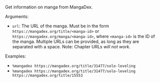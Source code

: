 Get information on manga from MangaDex.

Arguments:
* `url`: The URL of the manga. Must be in the form `https://mangadex.org/title/<manga-id>` or `https://mangadex.org/manga/<manga-id>`, where `<manga-id>` is the ID of the manga. Multiple URLs can be provided, as long as they are separated with a space. Note: Chapter URLs *will not work*.

Examples:
* `%mangadex https://mangadex.org/title/31477/solo-leveling`
* `%mangadex https://mangadex.org/title/31477/solo-leveling https://mangadex.org/title/15553`
